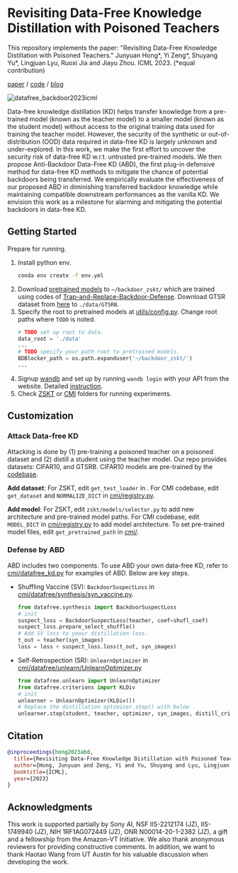 Revisiting Data-Free Knowledge Distillation with Poisoned Teachers
====

This repository implements the paper: "Revisiting Data-Free Knowledge Distillation with Poisoned Teachers." Junyuan Hong*, Yi Zeng*, Shuyang Yu*, Lingjuan Lyu, Ruoxi Jia and Jiayu Zhou. ICML 2023. (*equal contribution)

[paper](https://arxiv.org/abs/2306.02368) / [code](https://github.com/illidanlab/ABD) / [blog](https://jyhong.gitlab.io/publication/datafree_backdoor2023icml/)

![datafree_backdoor2023icml](https://jyhong.gitlab.io/publication/datafree_backdoor2023icml/featured.png)

Data-free knowledge distillation (KD) helps transfer knowledge from a pre-trained model (known as the teacher model) to a smaller model (known as the student model) without access to the original training data used for training the teacher model. However, the security of the synthetic or out-of-distribution (OOD) data required in data-free KD is largely unknown and under-explored. In this work, we make the first effort to uncover the security risk of data-free KD w.r.t. untrusted pre-trained models. We then propose Anti-Backdoor Data-Free KD (ABD), the first plug-in defensive method for data-free KD methods to mitigate the chance of potential backdoors being transferred. We empirically evaluate the effectiveness of our proposed ABD in diminishing transferred backdoor knowledge while maintaining compatible downstream performances as the vanilla KD. We envision this work as a milestone for alarming and mitigating the potential backdoors in data-free KD.

## Getting Started

Prepare for running.
1. Install python env.
    ```bash
    conda env create -f env.yml
    ```
2. Download [pretrained models](https://drive.google.com/file/d/1WAROStgDpcYb1g4UO6ZlkeUruSimASfX/view?usp=sharing) to `~/backdoor_zskt/` which are trained using codes of [Trap-and-Replace-Backdoor-Defense](https://github.com/VITA-Group/Trap-and-Replace-Backdoor-Defense). Download GTSR dataset from [here](https://github.com/YiZeng623/I-BAU/blob/main/datasets/GTSRB_link) to `./data/GTSRB`.
3. Specify the root to pretrained models at [utils/config.py](utils/config.py). Change root paths where `TODO` is noted.
    ```python
    # TODO set up root to data.
    data_root = './data'
    ...
    # TODO specify your path root to pretrained models.
    BDBlocker_path = os.path.expanduser('~/backdoor_zskt/')
    ...
    ```
4. Signup [wandb](https://wandb.ai/) and set up by running `wandb login` with your API from the website. Detailed [instruction](https://docs.wandb.ai/quickstart).
5. Check [ZSKT](zskt) or [CMI](cmi) folders for running experiments.

## Customization

### Attack Data-free KD

Attacking is done by (1) pre-training a poisoned teacher on a poisoned dataset and (2) distill a student using the teacher model.
Our repo provides datasets: CIFAR10, and GTSRB.
CIFAR10 models are pre-trained by the [codebase](https://github.com/VITA-Group/Trap-and-Replace-Backdoor-Defense).

**Add dataset**:
For ZSKT, edit `get_test_loader` in [](zskt/datasets/datasets.py).
For CMI codebase, edit `get_dataset` and `NORMALIZE_DICT` in [cmi/registry.py](cmi/registry.py).

**Add model**:
For ZSKT, edit `zskt/models/selector.py` to add new architecture and pre-trained model paths.
For CMI codebase, edit `MODEL_DICT` in [cmi/registry.py](cmi/registry.py) to add model architecture.
To set pre-trained model files, edit `get_pretrained_path` in [cmi/](cmi/utils/config.py).

### Defense by ABD

ABD includes two components. 
To use ABD your own data-free KD, refer to [cmi/datafree_kd.py](cmi/datafree_kd.py) for examples of ABD.
Below are key steps.
* Shuffling Vaccine (SV): `BackdoorSuspectLoss` in [cmi/datafree/synthesis/syn_vaccine.py](cmi/datafree/synthesis/syn_vaccine.py).
  ```python
  from datafree.synthesis import BackdoorSuspectLoss
  # init
  suspect_loss = BackdoorSuspectLoss(teacher, coef=shufl_coef)
  suspect_loss.prepare_select_shuffle()
  # Add SV loss to yoour distillation loss.
  t_out = teacher(syn_images)
  loss = loss + suspect_loss.loss(t_out, syn_images)
  ```
* Self-Retrospection (SR): `UnlearnOptimizer` in [cmi/datafree/unlearn/UnlearnOptimizer.py](cmi/datafree/unlearn/UnlearnOptimizer.py)
  ```python
  from datafree.unlearn import UnlearnOptimizer
  from datafree.criterions import KLDiv
  # init
  unlearner = UnlearnOptimizer(KLDiv())
  # Replace the distillation optimizer.step() with below
  unlearner.step(student, teacher, optimizer, syn_images, distill_criterion)
  ```

## Citation

```bibtex
@inproceedings{hong2023abd,
  title={Revisiting Data-Free Knowledge Distillation with Poisoned Teachers},
  author={Hong, Junyuan and Zeng, Yi and Yu, Shuyang and Lyu, Lingjuan and Jia, Ruoxi and Zhou, Jiayu},
  booktitle={ICML},
  year={2023}
}
```

## Acknowledgments

This work is supported partially by Sony AI, NSF IIS-2212174 (JZ), IIS-1749940 (JZ), NIH 1RF1AG072449 (JZ), ONR N00014-20-1-2382 (JZ), a gift and a fellowship from the Amazon-VT Initiative. We also thank anonymous reviewers for providing constructive comments. In addition, we want to thank Haotao Wang from UT Austin for his valuable discussion when developing the work.
